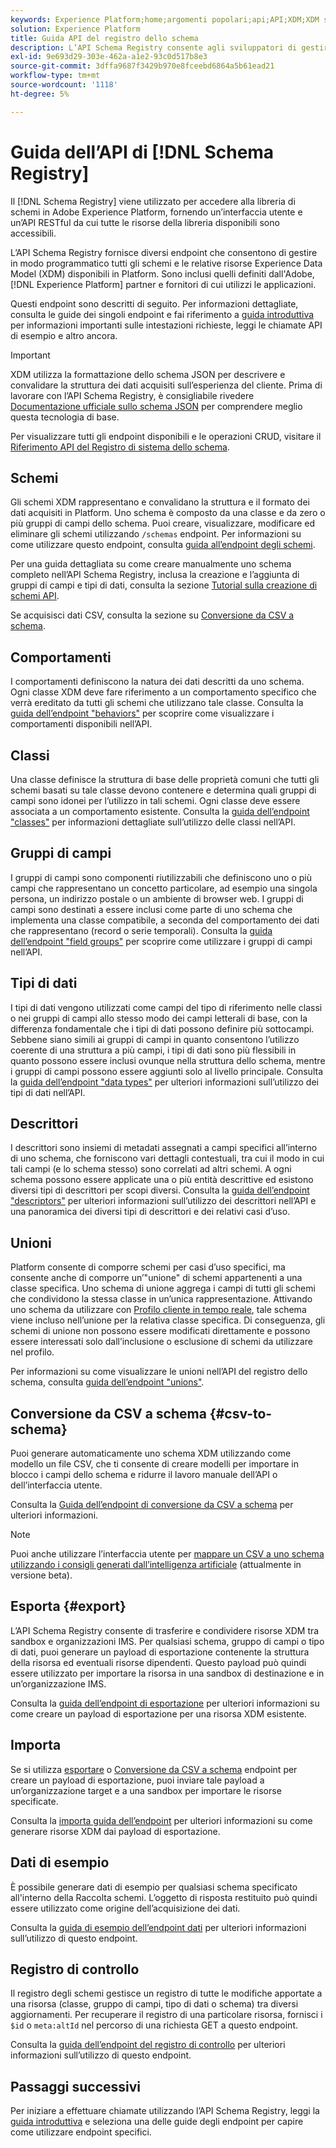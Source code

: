 ```yaml
---
keywords: Experience Platform;home;argomenti popolari;api;API;XDM;XDM system;Experience data model;Experience data model;Experience Data Model;data model;Data Model;schema registry;Schema Registry;
solution: Experience Platform
title: Guida API del registro dello schema
description: L’API Schema Registry consente agli sviluppatori di gestire in modo programmatico tutti gli schemi e le relative risorse Experience Data Model (XDM) all’interno di Adobe Experience Platform. Segui questa guida per scoprire come eseguire operazioni chiave utilizzando l’API.
exl-id: 9e693d29-303e-462a-a1e2-93c0d517b8e3
source-git-commit: 3dffa9687f3429b970e8fceebd6864a5b61ead21
workflow-type: tm+mt
source-wordcount: '1118'
ht-degree: 5%

---
```


# Guida dell’API di [!DNL Schema Registry]

Il [!DNL Schema Registry] viene utilizzato per accedere alla libreria di schemi in Adobe Experience Platform, fornendo un’interfaccia utente e un’API RESTful da cui tutte le risorse della libreria disponibili sono accessibili.

L’API Schema Registry fornisce diversi endpoint che consentono di gestire in modo programmatico tutti gli schemi e le relative risorse Experience Data Model (XDM) disponibili in Platform. Sono inclusi quelli definiti dall&#39;Adobe, [!DNL Experience Platform] partner e fornitori di cui utilizzi le applicazioni.

Questi endpoint sono descritti di seguito. Per informazioni dettagliate, consulta le guide dei singoli endpoint e fai riferimento a [guida introduttiva](./getting-started.md) per informazioni importanti sulle intestazioni richieste, leggi le chiamate API di esempio e altro ancora.

>[!IMPORTANT]
>
>XDM utilizza la formattazione dello schema JSON per descrivere e convalidare la struttura dei dati acquisiti sull’esperienza del cliente. Prima di lavorare con l’API Schema Registry, è consigliabile rivedere [Documentazione ufficiale sullo schema JSON](https://json-schema.org/) per comprendere meglio questa tecnologia di base.

Per visualizzare tutti gli endpoint disponibili e le operazioni CRUD, visitare il [Riferimento API del Registro di sistema dello schema](https://www.adobe.io/experience-platform-apis/references/schema-registry/).

## Schemi

Gli schemi XDM rappresentano e convalidano la struttura e il formato dei dati acquisiti in Platform. Uno schema è composto da una classe e da zero o più gruppi di campi dello schema. Puoi creare, visualizzare, modificare ed eliminare gli schemi utilizzando `/schemas` endpoint. Per informazioni su come utilizzare questo endpoint, consulta [guida all’endpoint degli schemi](./schemas.md).

Per una guida dettagliata su come creare manualmente uno schema completo nell’API Schema Registry, inclusa la creazione e l’aggiunta di gruppi di campi e tipi di dati, consulta la sezione [Tutorial sulla creazione di schemi API](../tutorials/create-schema-api.md).

Se acquisisci dati CSV, consulta la sezione su [Conversione da CSV a schema](#csv-to-schema).

## Comportamenti

I comportamenti definiscono la natura dei dati descritti da uno schema. Ogni classe XDM deve fare riferimento a un comportamento specifico che verrà ereditato da tutti gli schemi che utilizzano tale classe. Consulta la [guida dell’endpoint &quot;behaviors&quot;](./behaviors.md) per scoprire come visualizzare i comportamenti disponibili nell’API.

## Classi

Una classe definisce la struttura di base delle proprietà comuni che tutti gli schemi basati su tale classe devono contenere e determina quali gruppi di campi sono idonei per l’utilizzo in tali schemi. Ogni classe deve essere associata a un comportamento esistente. Consulta la [guida dell’endpoint &quot;classes&quot;](./classes.md) per informazioni dettagliate sull’utilizzo delle classi nell’API.

## Gruppi di campi

I gruppi di campi sono componenti riutilizzabili che definiscono uno o più campi che rappresentano un concetto particolare, ad esempio una singola persona, un indirizzo postale o un ambiente di browser web. I gruppi di campi sono destinati a essere inclusi come parte di uno schema che implementa una classe compatibile, a seconda del comportamento dei dati che rappresentano (record o serie temporali). Consulta la [guida dell’endpoint &quot;field groups&quot;](./field-groups.md) per scoprire come utilizzare i gruppi di campi nell’API.

## Tipi di dati

I tipi di dati vengono utilizzati come campi del tipo di riferimento nelle classi o nei gruppi di campi allo stesso modo dei campi letterali di base, con la differenza fondamentale che i tipi di dati possono definire più sottocampi. Sebbene siano simili ai gruppi di campi in quanto consentono l’utilizzo coerente di una struttura a più campi, i tipi di dati sono più flessibili in quanto possono essere inclusi ovunque nella struttura dello schema, mentre i gruppi di campi possono essere aggiunti solo al livello principale. Consulta la [guida dell’endpoint &quot;data types&quot;](./data-types.md) per ulteriori informazioni sull’utilizzo dei tipi di dati nell’API.

## Descrittori

I descrittori sono insiemi di metadati assegnati a campi specifici all’interno di uno schema, che forniscono vari dettagli contestuali, tra cui il modo in cui tali campi (e lo schema stesso) sono correlati ad altri schemi. A ogni schema possono essere applicate una o più entità descrittive ed esistono diversi tipi di descrittori per scopi diversi. Consulta la [guida dell’endpoint &quot;descriptors&quot;](./descriptors.md) per ulteriori informazioni sull’utilizzo dei descrittori nell’API e una panoramica dei diversi tipi di descrittori e dei relativi casi d’uso.

## Unioni

Platform consente di comporre schemi per casi d’uso specifici, ma consente anche di comporre un’&quot;unione&quot; di schemi appartenenti a una classe specifica. Uno schema di unione aggrega i campi di tutti gli schemi che condividono la stessa classe in un’unica rappresentazione. Attivando uno schema da utilizzare con [Profilo cliente in tempo reale](../../profile/home.md), tale schema viene incluso nell’unione per la relativa classe specifica. Di conseguenza, gli schemi di unione non possono essere modificati direttamente e possono essere interessati solo dall’inclusione o esclusione di schemi da utilizzare nel profilo.

Per informazioni su come visualizzare le unioni nell’API del registro dello schema, consulta [guida dell’endpoint &quot;unions&quot;](./unions.md).

## Conversione da CSV a schema {#csv-to-schema}

Puoi generare automaticamente uno schema XDM utilizzando come modello un file CSV, che ti consente di creare modelli per importare in blocco i campi dello schema e ridurre il lavoro manuale dell’API o dell’interfaccia utente.

Consulta la [Guida dell’endpoint di conversione da CSV a schema](./export.md) per ulteriori informazioni.

>[!NOTE]
>
>Puoi anche utilizzare l’interfaccia utente per [mappare un CSV a uno schema utilizzando i consigli generati dall’intelligenza artificiale](../../ingestion/tutorials/map-csv/recommendations.md) (attualmente in versione beta).

## Esporta {#export}

L’API Schema Registry consente di trasferire e condividere risorse XDM tra sandbox e organizzazioni IMS. Per qualsiasi schema, gruppo di campi o tipo di dati, puoi generare un payload di esportazione contenente la struttura della risorsa ed eventuali risorse dipendenti. Questo payload può quindi essere utilizzato per importare la risorsa in una sandbox di destinazione e in un’organizzazione IMS.

Consulta la [guida dell’endpoint di esportazione](./export.md) per ulteriori informazioni su come creare un payload di esportazione per una risorsa XDM esistente.

## Importa

Se si utilizza [esportare](#export) o [Conversione da CSV a schema](./import.md) endpoint per creare un payload di esportazione, puoi inviare tale payload a un’organizzazione target e a una sandbox per importare le risorse specificate.

Consulta la [importa guida dell’endpoint](./export.md) per ulteriori informazioni su come generare risorse XDM dai payload di esportazione.

## Dati di esempio

È possibile generare dati di esempio per qualsiasi schema specificato all&#39;interno della Raccolta schemi. L’oggetto di risposta restituito può quindi essere utilizzato come origine dell’acquisizione dei dati.

Consulta la [guida di esempio dell’endpoint dati](./sample-data.md) per ulteriori informazioni sull’utilizzo di questo endpoint.

## Registro di controllo

Il registro degli schemi gestisce un registro di tutte le modifiche apportate a una risorsa (classe, gruppo di campi, tipo di dati o schema) tra diversi aggiornamenti. Per recuperare il registro di una particolare risorsa, fornisci i `$id` o `meta:altId` nel percorso di una richiesta GET a questo endpoint.

Consulta la [guida dell’endpoint del registro di controllo](./audit-log.md) per ulteriori informazioni sull’utilizzo di questo endpoint.

## Passaggi successivi

Per iniziare a effettuare chiamate utilizzando l’API Schema Registry, leggi la [guida introduttiva](./getting-started.md) e seleziona una delle guide degli endpoint per capire come utilizzare endpoint specifici.
